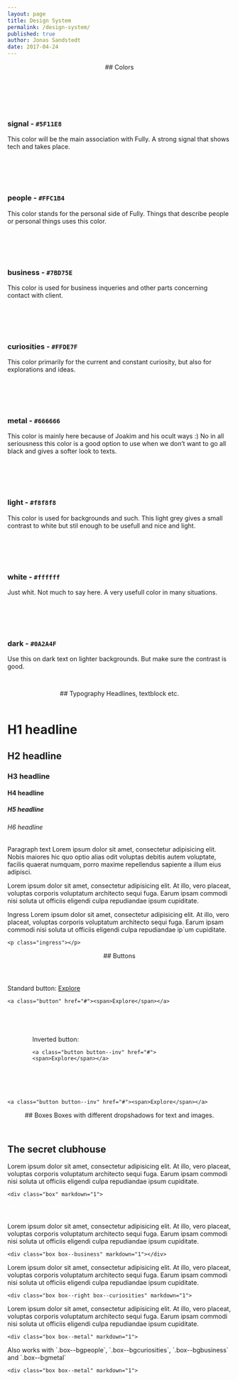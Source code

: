 ```yaml
---
layout: page
title: Design System
permalink: /design-system/
published: true
author: Jonas Sandstedt
date: 2017-04-24
---
```


<header class="ds-header" markdown='1'>
## Colors
</header>

<div class="c-signal-bg" markdown='1' style="padding-top: 30px; padding-bottom: 30px">

### signal - `#5F11E8`

This color will be the main association with Fully. A strong signal that shows tech and takes place.

</div>


<div class="c-people-bg" markdown='1' style="padding-top: 30px; padding-bottom: 30px">

### people - `#FFC1B4`

This color stands for the personal side of Fully. Things that describe people or personal things uses this color.

</div>


<div class="c-business-bg" markdown='1' style="padding-top: 30px; padding-bottom: 30px">

### business - `#7BD75E`

This color is used for business inqueries and other parts concerning contact with client.

</div>


<div class="c-curiosities-bg" markdown='1' style="padding-top: 30px; padding-bottom: 30px">

### curiosities - `#FFDE7F`

This color primarily for the current and constant curiosity, but also for explorations and ideas.

</div>


<div class="c-metal-bg" markdown='1' style="padding-top: 30px; padding-bottom: 30px">

### metal - `#666666`

This color is mainly here because of Joakim and his ocult ways :) No in all seriousness this color is a good option to use when we don’t want to go all black and gives a softer look to texts.

</div>


<div class="c-light-bg" markdown='1' style="padding-top: 30px; padding-bottom: 30px">

### light - `#f8f8f8`

This color is used for backgrounds and such. This light grey gives a small contrast to white but stil enough to be usefull and nice and light.

</div>


<div class="c-white-bg" markdown='1' style="padding-top: 30px; padding-bottom: 30px">

### white - `#ffffff`

Just whit. Not much to say here. A very usefull color in many situations.

</div>


<div class="c-dark-bg" markdown='1' style="padding-top: 30px; padding-bottom: 30px">

### dark - `#0A2A4F`

Use this on dark text on lighter backgrounds. But make sure the contrast is good.

</div>


<header class="ds-header" markdown='1'>
## Typography
Headlines, textblock etc.
</header>

# H1 headline

## H2 headline

### H3 headline

#### H4 headline

##### H5 headline

###### H6 headline

Paragraph text Lorem ipsum dolor sit amet, consectetur adipisicing elit. Nobis maiores hic quo optio alias odit voluptas debitis autem voluptate, facilis quaerat numquam, porro maxime repellendus sapiente a illum eius adipisci.

Lorem ipsum dolor sit amet, consectetur adipisicing elit. At illo, vero placeat, voluptas corporis voluptatum architecto sequi fuga. Earum ipsam commodi nisi soluta ut officiis eligendi culpa repudiandae ipsum cupiditate.

<p class="ingress">
Ingress Lorem ipsum dolor sit amet, consectetur adipisicing elit. At illo, vero placeat, voluptas corporis voluptatum architecto sequi fuga. Earum ipsam commodi nisi soluta ut officiis eligendi culpa repudiandae ip`um cupiditate.
</p>

```<p class="ingress"></p>```

<header class="ds-header" markdown='1'>
## Buttons
</header>

Standard button:
<a class="button" href="#"><span>Explore</span></a>

```<a class="button" href="#"><span>Explore</span></a>```

<div class="c-signal-bg" style="padding: 4em">
    Inverted button:

    <a class="button button--inv" href="#"><span>Explore</span></a>

</div>

```<a class="button button--inv" href="#"><span>Explore</span></a>```

<header class="ds-header" markdown='1'>
## Boxes
Boxes with different dropshadows for text and images.
</header>

<div class="box" markdown="1">

## The secret clubhouse
Lorem ipsum dolor sit amet, consectetur adipisicing elit. At illo, vero placeat, voluptas corporis voluptatum architecto sequi fuga. Earum ipsam commodi nisi soluta ut officiis eligendi culpa repudiandae ipsum cupiditate.

```<div class="box" markdown="1">```

</div>

<div class="box box--right box--people" markdown="1" style="background-image:url(http://placekitten.com/g/1920/600); color:white">

```<div class="box box--right box--people" markdown="1" style="background-image:url(http://placekitten.com/g/1920/600)">```
</div>

<div class="box box--business" markdown="1">
Lorem ipsum dolor sit amet, consectetur adipisicing elit. At illo, vero placeat, voluptas corporis voluptatum architecto sequi fuga. Earum ipsam commodi nisi soluta ut officiis eligendi culpa repudiandae ipsum cupiditate.

```<div class="box box--business" markdown="1"></div>```
</div>

<div class="box box--right box--curiosities" markdown="1">
Lorem ipsum dolor sit amet, consectetur adipisicing elit. At illo, vero placeat, voluptas corporis voluptatum architecto sequi fuga. Earum ipsam commodi nisi soluta ut officiis eligendi culpa repudiandae ipsum cupiditate.

```<div class="box box--right box--curiosities" markdown="1">```
</div>

<div class="box box--metal" markdown="1">
Lorem ipsum dolor sit amet, consectetur adipisicing elit. At illo, vero placeat, voluptas corporis voluptatum architecto sequi fuga. Earum ipsam commodi nisi soluta ut officiis eligendi culpa repudiandae ipsum cupiditate.

```<div class="box box--metal" markdown="1">```
</div>

<div class="box box--bgsignal" markdown="1">
Also works with `.box--bgpeople`, `.box--bgcuriosities`, `.box--bgbusiness` and  `.box--bgmetal`

```<div class="box box--metal" markdown="1">```
</div>

<br><br><br>